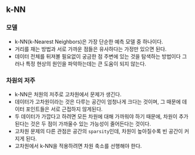 ## k-NN
### 모델
- k-NN(k-Nearest Neighbors)은 가장 단순한 예측 모델 중 하나이다.
- 거리를 재는 방법과 서로 가까운 점들은 유사하다는 가정만 있으면 된다.
- 데이터 전체를 뒤져볼 필요없이 궁금한 점 주변에 있는 것을 탐색하는 방법이다 그러나 특정 현상의 원인을 파악하는데는 큰 도움이 되지 않는다.

### 차원의 저주
- k-NN은 처원의 저주로 고차원에서 문제가 생긴다. 
- 데이터가 고차원이라는 것은 다루는 공간이 엄청나게 크다는 것이며, 그 때문에 데이터 포인트들은 서로 근접하지 않게된다.
- 두 데이터가 가깝다고 하려면 모든 차원에 대해 가까워야 하기 때문에, 차원이 추가된다는 것은 두 점이 가까울수 있는 가능성이 줄어든다는 것이다.
- 고차원 문제의 다른 관점은 공간의 `sparsity`인데, 차원이 높아질수록 빈 공간이 커지게 된다.
- 고차원에서 k-NN을 적용하려면 차원 축소를 선행해야 한다.
